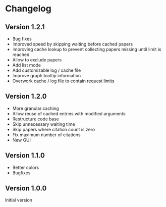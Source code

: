 # Changelog

## Version 1.2.1

- Bug fixes
- Improved speed by skipping waiting before cached papers
- Improving cache lookup to prevent collecting papers missing until limit is reached
- Allow to exclude papers
- Add list mode
- Add customizable log / cache file
- Improve graph tooltip information
- Overwork cache / log file to contain request limits

## Version 1.2.0

- More granular caching
- Allow reuse of cached entries with modified arguments
- Restructure code base
- Skip unnecessary waiting time
- Skip papers where citation count is zero
- Fix maximum number of citations
- New GUI

## Version 1.1.0

- Better colors
- Bugfixes

## Version 1.0.0

Initial version